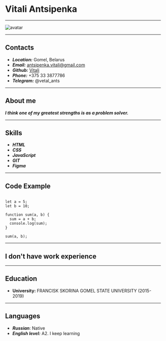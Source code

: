 # Vitali Antsipenka

---

![avatar](https://user-images.githubusercontent.com/93735037/147918704-149e28e8-cfe2-4242-84c8-158f807c6be4.jpg)

---

## Contacts

- **_Location:_** Gomel, Belarus
- **_Email:_** antsipenka.vitali@gmail.com
- **_Github:_** [Vitali](https://github.com/VitaliAntsipenka)
- **_Phone:_** +375 33 3877786
- **_Telegram:_** @vetal_ants

---

## About me

**_I think one of my greatest strengths is as a problem solver._**

---

## Skills

- **_HTML_**
- **_CSS_**
- **_JavaScript_**
- **_GIT_**
- **_Figma_**

---

## Code Example

```

let a = 5;
let b = 10;

function sum(a, b) {
  sum = a + b;
  console.log(sum);
}

sum(a, b);

```

---

## I don't have work experience

---

## Education

- **University:** FRANCISK SKORINA GOMEL STATE UNIVERSITY (2015-2019)

---

## Languages

- **_Russian_**: Native
- **_English level:_** A2. I keep learning
